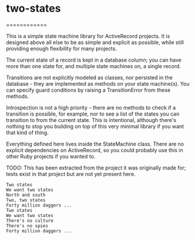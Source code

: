 # two-states
============

This is a simple state machine library for ActiveRecord projects. It is designed above all else to be as simple and explicit as possible, while still providing enough flexibility for many projects.

The current state of a record is kept in a database column; you can have more than one state for, and multiple state machines on, a single record.

Transitions are not explicitly modeled as classes, nor persisted in the database - they are implemented as methods on your state machine(s). You can specify guard conditions by raising a TransitionError from these methods.

Introspection is not a high priority - there are no methods to check if a transition is possible, for example, nor to see a list of the states you can transition to from the current state. This is intentional, although there's nothing to stop you building on top of this very minimal library if you want that kind of thing.

Everything defined here lives inside the StateMachine class. There are no explicit dependencies on ActiveRecord, so you could probably use this in other Ruby projects if you wanted to.

TODO: This has been extracted from the project it was originally made for; tests exist in that project but are not yet present here.

```
Two states 
We want two states 
North and south 
Two, two states 
Forty million daggers ... 
Two states 
We want two states 
There's no culture 
There's no spies 
Forty million daggers ...
```